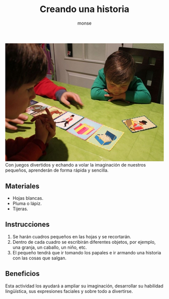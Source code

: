 ﻿---
layout: post
title:  "Creando una historia"
tags: [linguistica]
categories: [ninos, actividad]
author: monse
image: /assets/posts/2020-08-19-historia.jpeg
hidden: true
---
![Actividad de historia](/assets/posts/2020-08-19-historia.jpeg)<br/>
Con juegos divertidos y echando a volar la imaginación de nuestros pequeños, aprenderán de forma rápida y sencilla. 

## Materiales 
- Hojas blancas.
- Pluma o lápiz. 
- Tijeras.

## Instrucciones
1. Se harán cuadros pequeños en las hojas y se recortarán.
2. Dentro de cada cuadro se escribirán diferentes objetos, por ejemplo, una granja, un caballo, un niño, etc.
3. El pequeño tendrá que ir tomando los papales e ir armando una historia con las cosas que salgan.

## Beneficios
Esta actividad los ayudará a ampliar su imaginación, desarrollar su habilidad lingüística, sus expresiones faciales y sobre todo a divertirse. 
